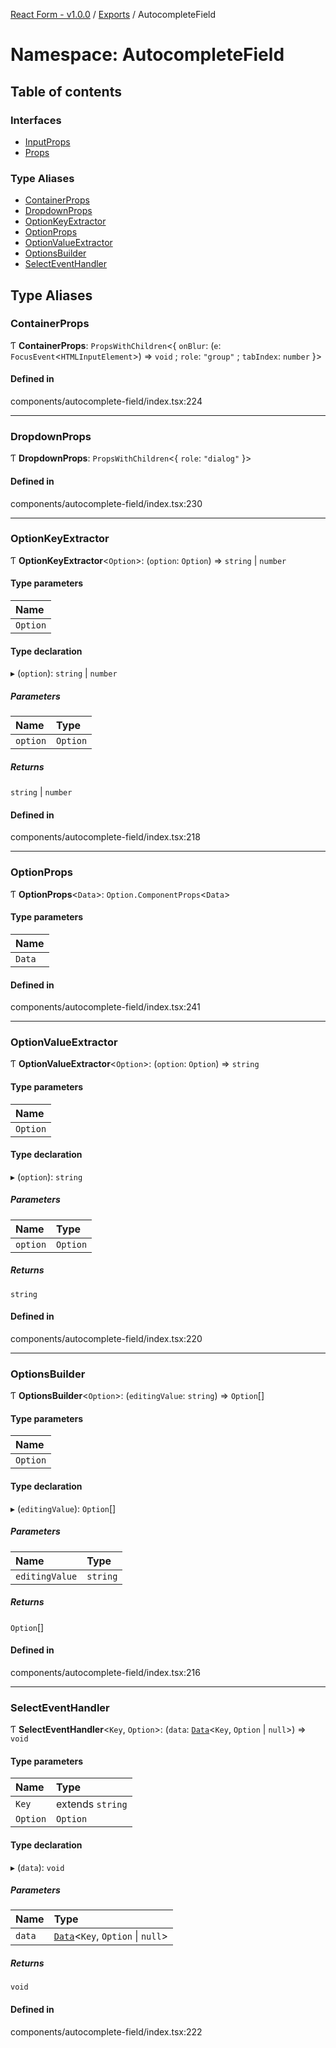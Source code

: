 [React Form - v1.0.0](../README.md) / [Exports](../modules.md) / AutocompleteField

# Namespace: AutocompleteField

## Table of contents

### Interfaces

- [InputProps](../interfaces/AutocompleteField.InputProps.md)
- [Props](../interfaces/AutocompleteField.Props.md)

### Type Aliases

- [ContainerProps](AutocompleteField.md#containerprops)
- [DropdownProps](AutocompleteField.md#dropdownprops)
- [OptionKeyExtractor](AutocompleteField.md#optionkeyextractor)
- [OptionProps](AutocompleteField.md#optionprops)
- [OptionValueExtractor](AutocompleteField.md#optionvalueextractor)
- [OptionsBuilder](AutocompleteField.md#optionsbuilder)
- [SelectEventHandler](AutocompleteField.md#selecteventhandler)

## Type Aliases

### ContainerProps

Ƭ **ContainerProps**: `PropsWithChildren`<{ `onBlur`: (`e`: `FocusEvent`<`HTMLInputElement`\>) => `void` ; `role`: ``"group"`` ; `tabIndex`: `number`  }\>

#### Defined in

components/autocomplete-field/index.tsx:224

___

### DropdownProps

Ƭ **DropdownProps**: `PropsWithChildren`<{ `role`: ``"dialog"``  }\>

#### Defined in

components/autocomplete-field/index.tsx:230

___

### OptionKeyExtractor

Ƭ **OptionKeyExtractor**<`Option`\>: (`option`: `Option`) => `string` \| `number`

#### Type parameters

| Name |
| :------ |
| `Option` |

#### Type declaration

▸ (`option`): `string` \| `number`

##### Parameters

| Name | Type |
| :------ | :------ |
| `option` | `Option` |

##### Returns

`string` \| `number`

#### Defined in

components/autocomplete-field/index.tsx:218

___

### OptionProps

Ƭ **OptionProps**<`Data`\>: `Option.ComponentProps`<`Data`\>

#### Type parameters

| Name |
| :------ |
| `Data` |

#### Defined in

components/autocomplete-field/index.tsx:241

___

### OptionValueExtractor

Ƭ **OptionValueExtractor**<`Option`\>: (`option`: `Option`) => `string`

#### Type parameters

| Name |
| :------ |
| `Option` |

#### Type declaration

▸ (`option`): `string`

##### Parameters

| Name | Type |
| :------ | :------ |
| `option` | `Option` |

##### Returns

`string`

#### Defined in

components/autocomplete-field/index.tsx:220

___

### OptionsBuilder

Ƭ **OptionsBuilder**<`Option`\>: (`editingValue`: `string`) => `Option`[]

#### Type parameters

| Name |
| :------ |
| `Option` |

#### Type declaration

▸ (`editingValue`): `Option`[]

##### Parameters

| Name | Type |
| :------ | :------ |
| `editingValue` | `string` |

##### Returns

`Option`[]

#### Defined in

components/autocomplete-field/index.tsx:216

___

### SelectEventHandler

Ƭ **SelectEventHandler**<`Key`, `Option`\>: (`data`: [`Data`](Form.md#data)<`Key`, `Option` \| ``null``\>) => `void`

#### Type parameters

| Name | Type |
| :------ | :------ |
| `Key` | extends `string` |
| `Option` | `Option` |

#### Type declaration

▸ (`data`): `void`

##### Parameters

| Name | Type |
| :------ | :------ |
| `data` | [`Data`](Form.md#data)<`Key`, `Option` \| ``null``\> |

##### Returns

`void`

#### Defined in

components/autocomplete-field/index.tsx:222
